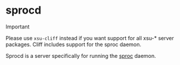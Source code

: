 # sprocd

> [!IMPORTANT]
> Please use `xsu-cliff` instead if you want support for all xsu-* server packages. Cliff includes support for the sproc daemon.

Sprocd is a server specifically for running the [sproc](https://github.com/hkauso/xsu/tree/master/crates/sproc) daemon.
